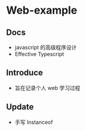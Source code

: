 # Web-example

## Docs

- javascript 的高级程序设计
- Effective Typescript

## Introduce

- 旨在记录个人 web 学习过程

## Update

- 手写 Instanceof
